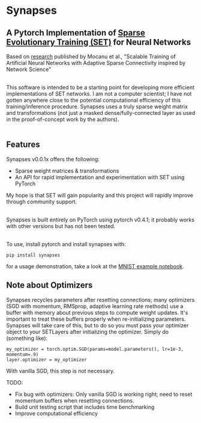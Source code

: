 # Synapses
## A Pytorch Implementation of [Sparse Evolutionary Training (SET)](https://arxiv.org/abs/1707.04780) for Neural Networks
Based on [research](https://www.nature.com/articles/s41467-018-04316-3) published by Mocanu et al., "Scalable Training of Artificial Neural Networks with Adaptive Sparse Connectivity inspired by Network Science"<br><br>

This software is intended to be a starting point for developing more efficient implementations of SET networks. I am not a computer scientist; I have not gotten anywhere close to the potential computational efficiency of this training/inference procedure. Synapses uses a truly sparse weight matrix and transformations (not just a masked dense/fully-connected layer as used in the proof-of-concept work by the authors).<br><br>

## Features
Synapses v0.0.1x offers the following:<br>
 - Sparse weight matrices & transformations
 - An API for rapid implementation and experimentation with SET using PyTorch<br>
 
My hope is that SET will gain popularity and this project will rapidly improve through community support.<br><br>

Synapses is built entirely on PyTorch using pytorch v0.4.1; it probably works with other versions but has not been tested.<br><br>

To use, install pytorch and install synapses with:<br>

`
pip install synapses
`

for a usage demonstration, take a look at the [MNIST example notebook](MNIST_demo.ipynb).

## Note about Optimizers
Synapses recycles parameters after resetting connections; many optimizers (SGD with momentum, RMSprop, adaptive learning rate methods) use a buffer with memory about previous steps to compute weight updates. It's important to treat these buffers properly when re-initializing parameters. Synapses will take care of this, but to do so you must pass your optimizer object to your SETLayers after initializing the optimizer. Simply do (something like):

```
my_optimizer = torch.optim.SGD(params=model.parameters(), lr=1e-3, momentum=.9)
layer.optimizer = my_optimizer
```
With vanilla SGD, this step is not necessary.

TODO:<br>
 - Fix bug with optimizers: Only vanilla SGD is working right; need to reset momentum buffers when resetting connections.
 - Build unit testing script that includes time benchmarking
 - Improve computational efficiency
